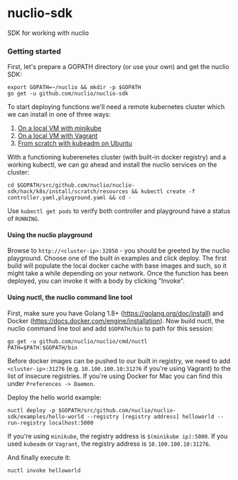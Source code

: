 # nuclio-sdk
SDK for working with nuclio

### Getting started
First, let's prepare a GOPATH directory (or use your own) and get the nuclio SDK:
```
export GOPATH=~/nuclio && mkdir -p $GOPATH
go get -u github.com/nuclio/nuclio-sdk
```

To start deploying functions we'll need a remote kubernetes cluster which we can install in one of three ways:

1. [On a local VM with minikube](hack/k8s/install/minikube/README.md)
2. [On a local VM with Vagrant](hack/k8s/install/vagrant/README.md)
3. [From scratch with kubeadm on Ubuntu](hack/k8s/install/scratch/README.md)

With a functioning kuberenetes cluster (with built-in docker registry) and a working kubectl, we can go ahead and install the nuclio services on the cluster:

```
cd $GOPATH/src/github.com/nuclio/nuclio-sdk/hack/k8s/install/scratch/resources && kubectl create -f controller.yaml,playground.yaml && cd -
```

Use `kubectl get pods` to verify both controller and playground have a status of `RUNNING`.

#### Using the nuclio playground
Browse to `http://<cluster-ip>:32050` - you should be greeted by the nuclio playground. Choose one of the built in examples and click deploy. The first build will populate the local docker cache with base images and such, so it might take a while depending on your network. Once the function has been deployed, you can invoke it with a body by clicking "Invoke".

#### Using nuctl, the nuclio command line tool

First, make sure you have Golang 1.8+ (https://golang.org/doc/install) and Docker (https://docs.docker.com/engine/installation). Now build nuctl, the nuclio command line tool and add `$GOPATH/bin` to path for this session:
```
go get -u github.com/nuclio/nuclio/cmd/nuctl
PATH=$PATH:$GOPATH/bin
```

Before docker images can be pushed to our built in registry, we need to add `<cluster-ip>:31276` (e.g. `10.100.100.10:31276` if you're using Vagrant) to the list of insecure registries. If you're using Docker for Mac you can find this under `Preferences -> Daemon`.

Deploy the hello world example:
```
nuctl deploy -p $GOPATH/src/github.com/nuclio/nuclio-sdk/examples/hello-world --registry [registry address] helloworld --run-registry localhost:5000
```

If you're using `minikube`, the registry address is `$(minikube ip):5000`. If you used `kubeadm` or `Vagrant`, the registry address is `10.100.100.10:31276`.

And finally execute it:
```
nuctl invoke helloworld
```
